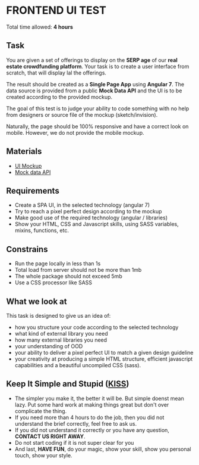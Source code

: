 # FRONTEND UI TEST

Total time allowed: **4 hours**

## Task

You are given a set of offerings to display on the **SERP age** of our **real estate crowdfunding platform**. Your task is to create a user interface from scratch, that will display lal the offerings.

The result should be created as a **Single Page App** using **Angular 7**. The data source is provided from a public **Mock Data API** and the UI is to be created according to the provided mockup.

The goal of this test is to judge your ability to code something with no help from designers or source file of the mockup (sketch/invision).

Naturally, the page should be 100% responsive and have a correct look on mobile. However, we do not provide the mobile mockup.

## Materials
- [UI Mockup](https://github.com/yossi55/frontend-test/blob/master/offerings.jpg)
- [Mock data API](http://private-1b3550-phpbackend.apiary-mock.com/offerings)

## Requirements
- Create a SPA UI, in the selected technology (angular 7)
- Try to reach a pixel perfect design according to the mockup
- Make good use of the required technology (angular / libraries)
- Show your HTML, CSS and Javascript skills, using SASS variables, mixins, functions, etc.

## Constrains
- Run the page locally in less than 1s
- Total load from server should not be more than 1mb
- The whole package should not exceed 5mb
- Use a CSS processor like SASS

## What we look at
This task is designed to give us an idea of:
- how you structure your code according to the selected technology
- what kind of external library you need
- how many external libraries you need
- your understanding of OOD
- your ability to deliver a pixel perfect UI to match a given design guideline
- your creativity at producing a simple HTML structure, efficient javascript capabilities and a beautiful uncompiled CSS (sass).

## Keep It Simple and Stupid ([KISS](https://en.wikipedia.org/wiki/KISS_principle))
- The simpler you make it, the better it will be. But simple doenst mean lazy. Put some hard work at making things great but don't over complicate the thing.
- If you need more than 4 hours to do the job, then you did not understand the brief correctly, feel free to ask us.
- If you did not understand it correctly or you have any question, **CONTACT US RIGHT AWAY**.
- Do not start coding if it is not super clear for you
- And last, **HAVE FUN**, do your magic, show your skill, show you personal touch, show your style.
